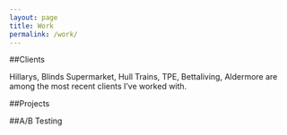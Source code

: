 ```yaml
---
layout: page
title: Work
permalink: /work/
---
```


##Clients

Hillarys, Blinds Supermarket, Hull Trains, TPE, Bettaliving, Aldermore are among the most recent clients I&rsquo;ve worked with.

##Projects


##A/B Testing

